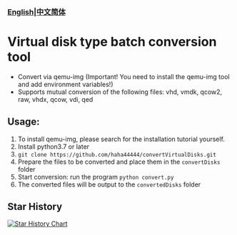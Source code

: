 ### [English](https://github.com/haha44444/convertVirtualDisks/README.md)|[中文简体](https://github.com/haha44444/convertVirtualDisks/README_CN.md)
# Virtual disk type batch conversion tool
* Convert via qemu-img (Important! You need to install the qemu-img tool and add environment variables!)
* Supports mutual conversion of the following files: vhd, vmdk, qcow2, raw, vhdx, qcow, vdi, qed

## Usage:
1. To install qemu-img, please search for the installation tutorial yourself.
2. Install python3.7 or later
3. `git clone https://github.com/haha44444/convertVirtualDisks.git`
4. Prepare the files to be converted and place them in the `convertDisks` folder
5. Start conversion: run the program `python convert.py`
6. The converted files will be output to the `convertedDisks` folder

## Star History

[![Star History Chart](https://api.star-history.com/svg?repos=haha44444/convertVirtualDisks&type=Date)](https://star-history.com/#haha44444/convertVirtualDisks&Date)
